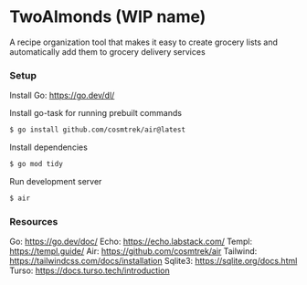 # TwoAlmonds (WIP name)

A recipe organization tool that makes it easy to create grocery lists and automatically add them to grocery delivery services

### Setup

Install Go: https://go.dev/dl/

Install go-task for running prebuilt commands

```bash
$ go install github.com/cosmtrek/air@latest
```

Install dependencies

```bash
$ go mod tidy
```

Run development server

```bash
$ air
```

### Resources

Go: https://go.dev/doc/
Echo: https://echo.labstack.com/
Templ: https://templ.guide/
Air: https://github.com/cosmtrek/air
Tailwind: https://tailwindcss.com/docs/installation
Sqlite3: https://sqlite.org/docs.html
Turso: https://docs.turso.tech/introduction